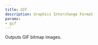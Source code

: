 ```yaml
---
title: GIF
description: Graphics Interchange Format
params:
- gif
---
```

Outputs GIF bitmap images.
